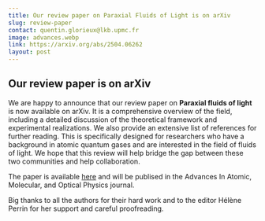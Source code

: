 ```yaml
---
title: Our review paper on Paraxial Fluids of Light is on arXiv
slug: review-paper
contact: quentin.glorieux@lkb.upmc.fr
image: advances.webp
link: https://arxiv.org/abs/2504.06262
layout: post
---
```

## Our review paper is on arXiv
We are happy to announce that our review paper on **Paraxial fluids of light** is now available on arXiv.
It is a comprehensive overview of the field, including a detailed discussion of the theoretical framework and experimental realizations. We also provide an extensive list of references for further reading.
This is specifically designed for researchers who have a background in atomic quantum gases and are interested in the field of fluids of light. We hope that this review will help bridge the gap between these two communities and help collaboration.

The paper is available [here](https://arxiv.org/abs/2504.06262) and will be publised in the Advances In Atomic, Molecular, and Optical Physics journal. 

Big thanks to all the authors for their hard work and to the editor Hélène Perrin for her support and careful proofreading.
